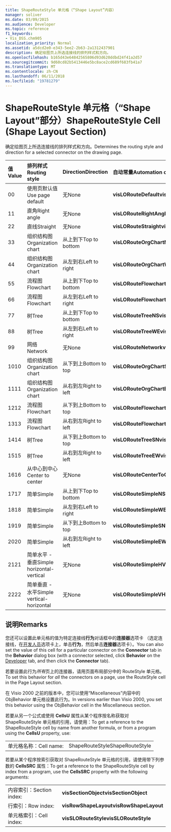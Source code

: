 ```yaml
---
title: ShapeRouteStyle 单元格（“Shape Layout”内容）
manager: soliver
ms.date: 03/09/2015
ms.audience: Developer
ms.topic: reference
f1_keywords:
- Vis_DSS.chm905
localization_priority: Normal
ms.assetid: a5dcd2e0-e343-5ee2-2b63-2a1312437901
description: 确定绘图页上所选连接线的排列样式和方向。
ms.openlocfilehash: b165d43e64842565806d93d620ddbd24f41a2d57
ms.sourcegitcommit: 9d60cd82b5413446e5bc8ace2cd689f683fb41a7
ms.translationtype: MT
ms.contentlocale: zh-CN
ms.lasthandoff: 06/11/2018
ms.locfileid: "19781279"
---
```

# <a name="shaperoutestyle-cell-shape-layout-section"></a><span data-ttu-id="7c639-103">ShapeRouteStyle 单元格（“Shape Layout”部分）</span><span class="sxs-lookup"><span data-stu-id="7c639-103">ShapeRouteStyle Cell (Shape Layout Section)</span></span>

<span data-ttu-id="7c639-104">确定绘图页上所选连接线的排列样式和方向。</span><span class="sxs-lookup"><span data-stu-id="7c639-104">Determines the routing style and direction for a selected connector on the drawing page.</span></span>
  
|<span data-ttu-id="7c639-105">**值**</span><span class="sxs-lookup"><span data-stu-id="7c639-105">**Value**</span></span>|<span data-ttu-id="7c639-106">**排列样式**</span><span class="sxs-lookup"><span data-stu-id="7c639-106">**Routing style**</span></span>|<span data-ttu-id="7c639-107">**Direction**</span><span class="sxs-lookup"><span data-stu-id="7c639-107">**Direction**</span></span>|<span data-ttu-id="7c639-108">**自动常量**</span><span class="sxs-lookup"><span data-stu-id="7c639-108">**Automation constant**</span></span>|
|:-----|:-----|:-----|:-----|
|<span data-ttu-id="7c639-109">0</span><span class="sxs-lookup"><span data-stu-id="7c639-109">0</span></span>  <br/> |<span data-ttu-id="7c639-110">使用页默认值</span><span class="sxs-lookup"><span data-stu-id="7c639-110">Use page default</span></span>  <br/> |<span data-ttu-id="7c639-111">无</span><span class="sxs-lookup"><span data-stu-id="7c639-111">None</span></span>  <br/> |<span data-ttu-id="7c639-112">**visLORouteDefault**</span><span class="sxs-lookup"><span data-stu-id="7c639-112">**visLORouteDefault**</span></span> <br/> |
|<span data-ttu-id="7c639-113">1</span><span class="sxs-lookup"><span data-stu-id="7c639-113">1</span></span>  <br/> |<span data-ttu-id="7c639-114">直角</span><span class="sxs-lookup"><span data-stu-id="7c639-114">Right angle</span></span>  <br/> |<span data-ttu-id="7c639-115">无</span><span class="sxs-lookup"><span data-stu-id="7c639-115">None</span></span>  <br/> |<span data-ttu-id="7c639-116">**visLORouteRightAngle**</span><span class="sxs-lookup"><span data-stu-id="7c639-116">**visLORouteRightAngle**</span></span> <br/> |
|<span data-ttu-id="7c639-117">2</span><span class="sxs-lookup"><span data-stu-id="7c639-117">2</span></span>  <br/> |<span data-ttu-id="7c639-118">直线</span><span class="sxs-lookup"><span data-stu-id="7c639-118">Straight</span></span>  <br/> |<span data-ttu-id="7c639-119">无</span><span class="sxs-lookup"><span data-stu-id="7c639-119">None</span></span>  <br/> |<span data-ttu-id="7c639-120">**visLORouteStraight**</span><span class="sxs-lookup"><span data-stu-id="7c639-120">**visLORouteStraight**</span></span> <br/> |
|<span data-ttu-id="7c639-121">3</span><span class="sxs-lookup"><span data-stu-id="7c639-121">3</span></span>  <br/> |<span data-ttu-id="7c639-122">组织结构图</span><span class="sxs-lookup"><span data-stu-id="7c639-122">Organization chart</span></span>  <br/> |<span data-ttu-id="7c639-123">从上到下</span><span class="sxs-lookup"><span data-stu-id="7c639-123">Top to bottom</span></span>  <br/> |<span data-ttu-id="7c639-124">**visLORouteOrgChartNS**</span><span class="sxs-lookup"><span data-stu-id="7c639-124">**visLORouteOrgChartNS**</span></span> <br/> |
|<span data-ttu-id="7c639-125">4</span><span class="sxs-lookup"><span data-stu-id="7c639-125">4</span></span>  <br/> |<span data-ttu-id="7c639-126">组织结构图</span><span class="sxs-lookup"><span data-stu-id="7c639-126">Organization chart</span></span>  <br/> |<span data-ttu-id="7c639-127">从左到右</span><span class="sxs-lookup"><span data-stu-id="7c639-127">Left to right</span></span>  <br/> |<span data-ttu-id="7c639-128">**visLORouteOrgChartWE**</span><span class="sxs-lookup"><span data-stu-id="7c639-128">**visLORouteOrgChartWE**</span></span> <br/> |
|<span data-ttu-id="7c639-129">5</span><span class="sxs-lookup"><span data-stu-id="7c639-129">5</span></span>  <br/> |<span data-ttu-id="7c639-130">流程图</span><span class="sxs-lookup"><span data-stu-id="7c639-130">Flowchart</span></span>  <br/> |<span data-ttu-id="7c639-131">从上到下</span><span class="sxs-lookup"><span data-stu-id="7c639-131">Top to bottom</span></span>  <br/> |<span data-ttu-id="7c639-132">**visLORouteFlowchartNS**</span><span class="sxs-lookup"><span data-stu-id="7c639-132">**visLORouteFlowchartNS**</span></span> <br/> |
|<span data-ttu-id="7c639-133">6</span><span class="sxs-lookup"><span data-stu-id="7c639-133">6</span></span>  <br/> |<span data-ttu-id="7c639-134">流程图</span><span class="sxs-lookup"><span data-stu-id="7c639-134">Flowchart</span></span>  <br/> |<span data-ttu-id="7c639-135">从左到右</span><span class="sxs-lookup"><span data-stu-id="7c639-135">Left to right</span></span>  <br/> |<span data-ttu-id="7c639-136">**visLORouteFlowchartWE**</span><span class="sxs-lookup"><span data-stu-id="7c639-136">**visLORouteFlowchartWE**</span></span> <br/> |
|<span data-ttu-id="7c639-137">7</span><span class="sxs-lookup"><span data-stu-id="7c639-137">7</span></span>  <br/> |<span data-ttu-id="7c639-138">树</span><span class="sxs-lookup"><span data-stu-id="7c639-138">Tree</span></span>  <br/> |<span data-ttu-id="7c639-139">从上到下</span><span class="sxs-lookup"><span data-stu-id="7c639-139">Top to bottom</span></span>  <br/> |<span data-ttu-id="7c639-140">**visLORouteTreeNS**</span><span class="sxs-lookup"><span data-stu-id="7c639-140">**visLORouteTreeNS**</span></span> <br/> |
|<span data-ttu-id="7c639-141">8</span><span class="sxs-lookup"><span data-stu-id="7c639-141">8</span></span>  <br/> |<span data-ttu-id="7c639-142">树</span><span class="sxs-lookup"><span data-stu-id="7c639-142">Tree</span></span>  <br/> |<span data-ttu-id="7c639-143">从左到右</span><span class="sxs-lookup"><span data-stu-id="7c639-143">Left to right</span></span>  <br/> |<span data-ttu-id="7c639-144">**visLORouteTreeWE**</span><span class="sxs-lookup"><span data-stu-id="7c639-144">**visLORouteTreeWE**</span></span> <br/> |
|<span data-ttu-id="7c639-145">9</span><span class="sxs-lookup"><span data-stu-id="7c639-145">9</span></span>  <br/> |<span data-ttu-id="7c639-146">网络</span><span class="sxs-lookup"><span data-stu-id="7c639-146">Network</span></span>  <br/> |<span data-ttu-id="7c639-147">无</span><span class="sxs-lookup"><span data-stu-id="7c639-147">None</span></span>  <br/> |<span data-ttu-id="7c639-148">**visLORouteNetwork**</span><span class="sxs-lookup"><span data-stu-id="7c639-148">**visLORouteNetwork**</span></span> <br/> |
|<span data-ttu-id="7c639-149">10</span><span class="sxs-lookup"><span data-stu-id="7c639-149">10</span></span>  <br/> |<span data-ttu-id="7c639-150">组织结构图</span><span class="sxs-lookup"><span data-stu-id="7c639-150">Organization chart</span></span>  <br/> |<span data-ttu-id="7c639-151">从下到上</span><span class="sxs-lookup"><span data-stu-id="7c639-151">Bottom to top</span></span>  <br/> |<span data-ttu-id="7c639-152">**visLORouteOrgChartSN**</span><span class="sxs-lookup"><span data-stu-id="7c639-152">**visLORouteOrgChartSN**</span></span> <br/> |
|<span data-ttu-id="7c639-153">11</span><span class="sxs-lookup"><span data-stu-id="7c639-153">11</span></span>  <br/> |<span data-ttu-id="7c639-154">组织结构图</span><span class="sxs-lookup"><span data-stu-id="7c639-154">Organization chart</span></span>  <br/> |<span data-ttu-id="7c639-155">从右到左</span><span class="sxs-lookup"><span data-stu-id="7c639-155">Right to left</span></span>  <br/> |<span data-ttu-id="7c639-156">**visLORouteOrgChartEW**</span><span class="sxs-lookup"><span data-stu-id="7c639-156">**visLORouteOrgChartEW**</span></span> <br/> |
|<span data-ttu-id="7c639-157">12</span><span class="sxs-lookup"><span data-stu-id="7c639-157">12</span></span>  <br/> |<span data-ttu-id="7c639-158">流程图</span><span class="sxs-lookup"><span data-stu-id="7c639-158">Flowchart</span></span>  <br/> |<span data-ttu-id="7c639-159">从下到上</span><span class="sxs-lookup"><span data-stu-id="7c639-159">Bottom to top</span></span>  <br/> |<span data-ttu-id="7c639-160">**visLORouteFlowchartSN**</span><span class="sxs-lookup"><span data-stu-id="7c639-160">**visLORouteFlowchartSN**</span></span> <br/> |
|<span data-ttu-id="7c639-161">13</span><span class="sxs-lookup"><span data-stu-id="7c639-161">13</span></span>  <br/> |<span data-ttu-id="7c639-162">流程图</span><span class="sxs-lookup"><span data-stu-id="7c639-162">Flowchart</span></span>  <br/> |<span data-ttu-id="7c639-163">从右到左</span><span class="sxs-lookup"><span data-stu-id="7c639-163">Right to left</span></span>  <br/> |<span data-ttu-id="7c639-164">**visLORouteFlowchartEW**</span><span class="sxs-lookup"><span data-stu-id="7c639-164">**visLORouteFlowchartEW**</span></span> <br/> |
|<span data-ttu-id="7c639-165">14</span><span class="sxs-lookup"><span data-stu-id="7c639-165">14</span></span>  <br/> |<span data-ttu-id="7c639-166">树</span><span class="sxs-lookup"><span data-stu-id="7c639-166">Tree</span></span>  <br/> |<span data-ttu-id="7c639-167">从下到上</span><span class="sxs-lookup"><span data-stu-id="7c639-167">Bottom to top</span></span>  <br/> |<span data-ttu-id="7c639-168">**visLORouteTreeSN**</span><span class="sxs-lookup"><span data-stu-id="7c639-168">**visLORouteTreeSN**</span></span> <br/> |
|<span data-ttu-id="7c639-169">15</span><span class="sxs-lookup"><span data-stu-id="7c639-169">15</span></span>  <br/> |<span data-ttu-id="7c639-170">树</span><span class="sxs-lookup"><span data-stu-id="7c639-170">Tree</span></span>  <br/> |<span data-ttu-id="7c639-171">从右到左</span><span class="sxs-lookup"><span data-stu-id="7c639-171">Right to left</span></span>  <br/> |<span data-ttu-id="7c639-172">**visLORouteTreeEW**</span><span class="sxs-lookup"><span data-stu-id="7c639-172">**visLORouteTreeEW**</span></span> <br/> |
|<span data-ttu-id="7c639-173">16</span><span class="sxs-lookup"><span data-stu-id="7c639-173">16</span></span>  <br/> |<span data-ttu-id="7c639-174">从中心到中心</span><span class="sxs-lookup"><span data-stu-id="7c639-174">Center to center</span></span>  <br/> |<span data-ttu-id="7c639-175">无</span><span class="sxs-lookup"><span data-stu-id="7c639-175">None</span></span>  <br/> |<span data-ttu-id="7c639-176">**visLORouteCenterToCenter**</span><span class="sxs-lookup"><span data-stu-id="7c639-176">**visLORouteCenterToCenter**</span></span> <br/> |
|<span data-ttu-id="7c639-177">17</span><span class="sxs-lookup"><span data-stu-id="7c639-177">17</span></span>  <br/> |<span data-ttu-id="7c639-178">简单</span><span class="sxs-lookup"><span data-stu-id="7c639-178">Simple</span></span>  <br/> |<span data-ttu-id="7c639-179">从上到下</span><span class="sxs-lookup"><span data-stu-id="7c639-179">Top to bottom</span></span>  <br/> |<span data-ttu-id="7c639-180">**visLORouteSimpleNS**</span><span class="sxs-lookup"><span data-stu-id="7c639-180">**visLORouteSimpleNS**</span></span> <br/> |
|<span data-ttu-id="7c639-181">18</span><span class="sxs-lookup"><span data-stu-id="7c639-181">18</span></span>  <br/> |<span data-ttu-id="7c639-182">简单</span><span class="sxs-lookup"><span data-stu-id="7c639-182">Simple</span></span>  <br/> |<span data-ttu-id="7c639-183">从左到右</span><span class="sxs-lookup"><span data-stu-id="7c639-183">Left to right</span></span>  <br/> |<span data-ttu-id="7c639-184">**visLORouteSimpleWE**</span><span class="sxs-lookup"><span data-stu-id="7c639-184">**visLORouteSimpleWE**</span></span> <br/> |
|<span data-ttu-id="7c639-185">19</span><span class="sxs-lookup"><span data-stu-id="7c639-185">19</span></span>  <br/> |<span data-ttu-id="7c639-186">简单</span><span class="sxs-lookup"><span data-stu-id="7c639-186">Simple</span></span>  <br/> |<span data-ttu-id="7c639-187">从下到上</span><span class="sxs-lookup"><span data-stu-id="7c639-187">Bottom to top</span></span>  <br/> |<span data-ttu-id="7c639-188">**visLORouteSimpleSN**</span><span class="sxs-lookup"><span data-stu-id="7c639-188">**visLORouteSimpleSN**</span></span> <br/> |
|<span data-ttu-id="7c639-189">20</span><span class="sxs-lookup"><span data-stu-id="7c639-189">20</span></span>  <br/> |<span data-ttu-id="7c639-190">简单</span><span class="sxs-lookup"><span data-stu-id="7c639-190">Simple</span></span>  <br/> |<span data-ttu-id="7c639-191">从右到左</span><span class="sxs-lookup"><span data-stu-id="7c639-191">Right to left</span></span>  <br/> |<span data-ttu-id="7c639-192">**visLORouteSimpleEW**</span><span class="sxs-lookup"><span data-stu-id="7c639-192">**visLORouteSimpleEW**</span></span> <br/> |
|<span data-ttu-id="7c639-193">21</span><span class="sxs-lookup"><span data-stu-id="7c639-193">21</span></span>  <br/> |<span data-ttu-id="7c639-194">简单水平 - 垂直</span><span class="sxs-lookup"><span data-stu-id="7c639-194">Simple horizontal-vertical</span></span>  <br/> |<span data-ttu-id="7c639-195">无</span><span class="sxs-lookup"><span data-stu-id="7c639-195">None</span></span>  <br/> |<span data-ttu-id="7c639-196">**visLORouteSimpleHV**</span><span class="sxs-lookup"><span data-stu-id="7c639-196">**visLORouteSimpleHV**</span></span> <br/> |
|<span data-ttu-id="7c639-197">22</span><span class="sxs-lookup"><span data-stu-id="7c639-197">22</span></span>  <br/> |<span data-ttu-id="7c639-198">简单垂直 - 水平</span><span class="sxs-lookup"><span data-stu-id="7c639-198">Simple vertical-horizontal</span></span>  <br/> |<span data-ttu-id="7c639-199">无</span><span class="sxs-lookup"><span data-stu-id="7c639-199">None</span></span>  <br/> |<span data-ttu-id="7c639-200">**visLORouteSimpleVH**</span><span class="sxs-lookup"><span data-stu-id="7c639-200">**visLORouteSimpleVH**</span></span> <br/> |
   
## <a name="remarks"></a><span data-ttu-id="7c639-201">说明</span><span class="sxs-lookup"><span data-stu-id="7c639-201">Remarks</span></span>

<span data-ttu-id="7c639-202">您还可以设置此单元格的值为特定连接线**行为**对话框中的**连接器**选项卡 （选定连接线，在[开发人员](run-in-developer-mode-display-the-developer-tab.md)选项卡上，单击**行为**，然后单击**连接器**选项卡）。</span><span class="sxs-lookup"><span data-stu-id="7c639-202">You can also set the value of this cell for a particular connector on the **Connector** tab in the **Behavior** dialog box (with a connector selected, click **Behavior** on the [Developer](run-in-developer-mode-display-the-developer-tab.md) tab, and then click the **Connector** tab).</span></span> 
  
<span data-ttu-id="7c639-203">若要设置此行为*所有*页上的连接器，请用页面布局部分中的 RouteStyle 单元格。</span><span class="sxs-lookup"><span data-stu-id="7c639-203">To set this behavior for  *all*  the connectors on a page, use the RouteStyle cell in the Page Layout section.</span></span> 
  
<span data-ttu-id="7c639-204">在 Visio 2000 之前的版本中，您可以使用“Miscellaneous”内容中的 ObjBehavior 单元格设置此行为。</span><span class="sxs-lookup"><span data-stu-id="7c639-204">In versions earlier than Visio 2000, you set this behavior using the ObjBehavior cell in the Miscellaneous section.</span></span>
  
<span data-ttu-id="7c639-205">若要从另一个公式或使用 **CellsU** 属性从某个程序按名称获取对 ShapeRouteStyle 单元格的引用，请使用：</span><span class="sxs-lookup"><span data-stu-id="7c639-205">To get a reference to the ShapeRouteStyle cell by name from another formula, or from a program using the **CellsU** property, use:</span></span> 
  
|||
|:-----|:-----|
|<span data-ttu-id="7c639-206">单元格名称：</span><span class="sxs-lookup"><span data-stu-id="7c639-206">Cell name:</span></span>  <br/> |<span data-ttu-id="7c639-207">ShapeRouteStyle</span><span class="sxs-lookup"><span data-stu-id="7c639-207">ShapeRouteStyle</span></span>  <br/> |
   
<span data-ttu-id="7c639-208">若要从某个程序按索引获取对 ShapeRouteStyle 单元格的引用，请使用带下列参数的 **CellsSRC** 属性：</span><span class="sxs-lookup"><span data-stu-id="7c639-208">To get a reference to the ShapeRouteStyle cell by index from a program, use the **CellsSRC** property with the following arguments:</span></span> 
  
|||
|:-----|:-----|
|<span data-ttu-id="7c639-209">内容索引：</span><span class="sxs-lookup"><span data-stu-id="7c639-209">Section index:</span></span>  <br/> |<span data-ttu-id="7c639-210">**visSectionObject**</span><span class="sxs-lookup"><span data-stu-id="7c639-210">**visSectionObject**</span></span> <br/> |
|<span data-ttu-id="7c639-211">行索引：</span><span class="sxs-lookup"><span data-stu-id="7c639-211">Row index:</span></span>  <br/> |<span data-ttu-id="7c639-212">**visRowShapeLayout**</span><span class="sxs-lookup"><span data-stu-id="7c639-212">**visRowShapeLayout**</span></span> <br/> |
|<span data-ttu-id="7c639-213">单元格索引：</span><span class="sxs-lookup"><span data-stu-id="7c639-213">Cell index:</span></span>  <br/> |<span data-ttu-id="7c639-214">**visSLORouteStyle**</span><span class="sxs-lookup"><span data-stu-id="7c639-214">**visSLORouteStyle**</span></span> <br/> |
   

